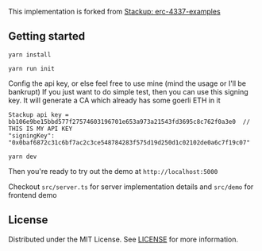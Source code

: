 This implementation is forked from [Stackup: erc-4337-examples](https://github.com/stackup-wallet/erc-4337-examples)

## Getting started
```shell
yarn install
```

```shell
yarn run init
```

Config the api key, or else feel free to use mine (mind the usage or I'll be bankrupt)
If you just want to do simple test, then you can use this signing key. It will generate a CA which already has some goerli ETH in it
```text
Stackup api key = bb106e9be15bbd577f27574603196701e653a973a21543fd3695c8c762f0a3e0  // THIS IS MY API KEY
"signingKey": "0x0baf6872c31c6bf7ac2c3ce548784283f575d19d250d1c02102de0a6c7f19c07"
```

```shell
yarn dev
```

Then you're ready to try out the demo at `http://localhost:5000`

Checkout `src/server.ts` for server implementation details and `src/demo` for frontend demo

## License

Distributed under the MIT License. See [LICENSE](./LICENSE) for more information.
